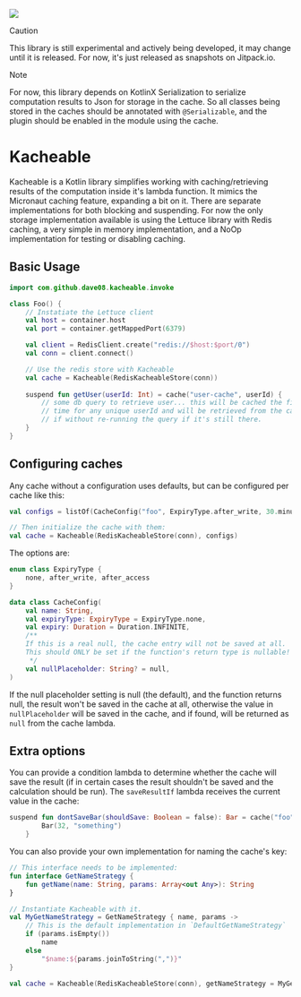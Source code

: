 [![](https://jitpack.io/v/dave08/kacheable.svg)](https://jitpack.io/#dave08/kacheable)

> [!CAUTION]
> This library is still experimental and actively being developed, it may change until it is released. For now, it's just released as snapshots on Jitpack.io.

> [!NOTE]
> For now, this library depends on KotlinX Serialization to serialize computation results to Json for storage in the cache. So all classes being stored in the caches should be annotated with `@Serializable`, and the plugin should be enabled in the module using the cache.

# Kacheable

Kacheable is a Kotlin library simplifies working with caching/retrieving results of the computation inside it's lambda function. It mimics the Micronaut caching feature, expanding a bit on it. There are separate implementations for both blocking and suspending. For now the only storage implementation available is using the Lettuce library with Redis caching, a very simple in memory implementation, and a NoOp implementation for testing or disabling caching.

## Basic Usage

```kotlin
import com.github.dave08.kacheable.invoke

class Foo() {
    // Instatiate the Lettuce client
    val host = container.host
    val port = container.getMappedPort(6379)

    val client = RedisClient.create("redis://$host:$port/0")
    val conn = client.connect()

    // Use the redis store with Kacheable
    val cache = Kacheable(RedisKacheableStore(conn))
    
    suspend fun getUser(userId: Int) = cache("user-cache", userId) {
        // some db query to retrieve user... this will be cached the first
        // time for any unique userId and will be retrieved from the cache
        // if without re-running the query if it's still there.
    }
}
```

## Configuring caches

Any cache without a configuration uses defaults, but can be configured per cache like this:

```kotlin
val configs = listOf(CacheConfig("foo", ExpiryType.after_write, 30.minutes)).associateBy { it.name }

// Then initialize the cache with them:
val cache = Kacheable(RedisKacheableStore(conn), configs)
```

The options are:
```kotlin
enum class ExpiryType {
    none, after_write, after_access
}

data class CacheConfig(
    val name: String,
    val expiryType: ExpiryType = ExpiryType.none,
    val expiry: Duration = Duration.INFINITE,
    /**
    If this is a real null, the cache entry will not be saved at all.
    This should ONLY be set if the function's return type is nullable!
     */
    val nullPlaceholder: String? = null,
)
```

If the null placeholder setting is null (the default), and the function returns null, the result won't be saved in the cache at all, otherwise the value in `nullPlaceholder` will be saved in the cache, and if found, will be returned as `null` from the cache lambda.

## Extra options

You can provide a condition lambda to determine whether the cache will save the result (if in certain cases the result shouldn't be saved and the calculation should be run). The `saveResultIf` lambda receives the current value in the cache:

```kotlin
suspend fun dontSaveBar(shouldSave: Boolean = false): Bar = cache("foo", saveResultIf = { shouldSave }) {
        Bar(32, "something")
    }
```

You can also provide your own implementation for naming the cache's key:

```kotlin
// This interface needs to be implemented:
fun interface GetNameStrategy {
    fun getName(name: String, params: Array<out Any>): String
}

// Instantiate Kacheable with it.
val MyGetNameStrategy = GetNameStrategy { name, params ->
    // This is the default implementation in `DefaultGetNameStrategy`
    if (params.isEmpty())
        name
    else
        "$name:${params.joinToString(",")}"
}

val cache = Kacheable(RedisKacheableStore(conn), getNameStrategy = MyGetNameStrategy)
```
